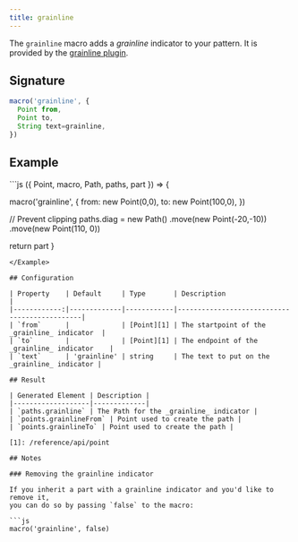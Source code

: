 ```yaml
---
title: grainline
---
```


The `grainline` macro adds a _grainline_ indicator to your pattern.
It is provided by the [grainline plugin](/reference/plugins/grainline/).

## Signature

```js
macro('grainline', {
  Point from,
  Point to,
  String text=grainline,
})
```

## Example

<Example caption="Example of the grainline indicator added by this macro">
```js
({ Point, macro, Path, paths, part }) => {

  macro('grainline', {
    from: new Point(0,0),
    to: new Point(100,0),
  })

  // Prevent clipping
  paths.diag = new Path()
    .move(new Point(-20,-10))
    .move(new Point(110, 0))

  return part
}
```
</Example>

## Configuration

| Property    | Default     | Type       | Description                                  |
|------------:|-------------|------------|----------------------------------------------|
| `from`      |             | [Point][1] | The startpoint of the _grainline_ indicator  |
| `to`        |             | [Point][1] | The endpoint of the _grainline_ indicator    |
| `text`      | 'grainline' | string     | The text to put on the _grainline_ indicator |

## Result

| Generated Element | Description |
|-------------------|-------------|
| `paths.grainline` | The Path for the _grainline_ indicator |
| `points.grainlineFrom` | Point used to create the path |
| `points.grainlineTo` | Point used to create the path |

[1]: /reference/api/point

## Notes

### Removing the grainline indicator

If you inherit a part with a grainline indicator and you'd like to remove it,
you can do so by passing `false` to the macro:

```js
macro('grainline', false)
```
